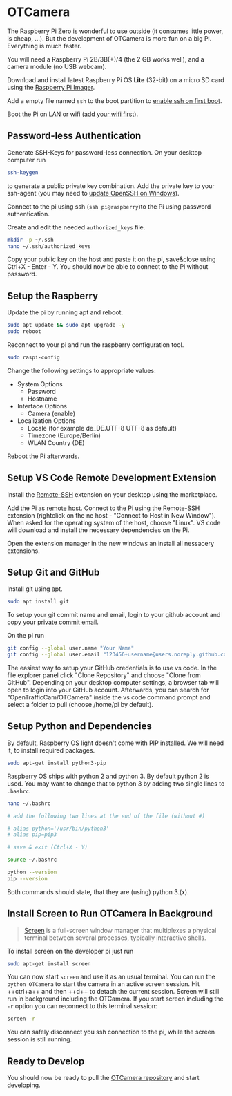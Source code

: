 # OTCamera

The Raspberry Pi Zero is wonderful to use outside (it consumes little power, is cheap, ...).
But the development of OTCamera is more fun on a big Pi. Everything is much faster.

You will need a Raspberry Pi 2B/3B(+)/4 (the 2 GB works well), and a camera module (no USB webcam).

Download and install latest Raspberry Pi OS **Lite** (32-bit) on a micro SD card using the [Raspberry Pi Imager](https://www.raspberrypi.org/software/).

Add a empty file named ```ssh``` to the boot partition to [enable ssh on first boot](https://www.raspberrypi.org/documentation/remote-access/ssh/README.md).

Boot the Pi on LAN or wifi ([add your wifi first](https://www.raspberrypi.org/documentation/configuration/wireless/headless.md)).

## Password-less Authentication

Generate SSH-Keys for password-less connection. On your desktop computer run

```bash
ssh-keygen
```

to generate a public private key combination. Add the private key to your ssh-agent (you may need to [update OpenSSH on Windows](https://superuser.com/questions/1395962/is-it-possible-to-update-the-built-in-openssh-client-in-windows-10/1555453#1555453)).

Connect to the pi using ssh (```ssh pi@raspberry```)to the Pi using password authentication.

Create and edit the needed ```authorized_keys``` file.

```bash
mkdir -p ~/.ssh
nano ~/.ssh/authorized_keys
```

Copy your public key on the host and paste it on the pi, save&close using Ctrl+X - Enter - Y.
You should now be able to connect to the Pi without password.

## Setup the Raspberry

Update the pi by running apt and reboot.

```bash
sudo apt update && sudo apt upgrade -y
sudo reboot
```

Reconnect to your pi and run the raspberry configuration tool.

```bash
sudo raspi-config
```

Change the following settings to appropriate values:

- System Options
  - Password
  - Hostname
- Interface Options
  - Camera (enable)
- Localization Options
  - Locale (for example de_DE.UTF-8 UTF-8 as default)
  - Timezone (Europe/Berlin)
  - WLAN Country (DE)

Reboot the Pi afterwards.

## Setup VS Code Remote Development Extension

Install the [Remote-SSH](https://marketplace.visualstudio.com/items?itemName=ms-vscode-remote.vscode-remote-extensionpack) extension on your desktop using the marketplace.

Add the Pi as [remote host](https://code.visualstudio.com/docs/remote/ssh#_connect-to-a-remote-host).
Connect to the Pi using the Remote-SSH extension (rightclick on the ne host - "Connect to Host in New Window"). When asked for the operating system of the host, choose "Linux". VS code will download and install the necessary dependencies on the Pi.

Open the extension manager in the new windows an install all nessacery extensions.

## Setup Git and GitHub

Install git using apt.

```bash
sudo apt install git
```

To setup your git commit name and email, login to your github account and copy your [private commit email](https://docs.github.com/en/free-pro-team@latest/github/setting-up-and-managing-your-github-user-account/setting-your-commit-email-address).

On the pi run

```bash
git config --global user.name "Your Name"
git config --global user.email "123456+username@users.noreply.github.com"
```

The easiest way to setup your GitHub credentials is to use vs code. In the file explorer panel click "Clone Repository" and choose "Clone from GitHub". Depending on your desktop computer settings, a browser tab will open to login into your GitHub account. Afterwards, you can search for "OpenTrafficCam/OTCamera" inside the vs code command prompt and select a folder to pull (choose /home/pi by default).

## Setup Python and Dependencies

By default, Raspberry OS light doesn't come with PIP installed. We will need it, to install required packages.

```bash
sudo apt-get install python3-pip
```

Raspberry OS ships with python 2 and python 3. By default python 2 is used. You may want to change that to python 3 by adding two single lines to ```.bashrc```.

```bash
nano ~/.bashrc

# add the following two lines at the end of the file (without #)

# alias python='/usr/bin/python3'
# alias pip=pip3

# save & exit (Ctrl+X - Y)

source ~/.bashrc

python --version
pip --version
```

Both commands should state, that they are (using) python 3.(x).

## Install Screen to Run OTCamera in Background

> [Screen](https://www.gnu.org/software/screen/) is a full-screen window manager
> that multiplexes a physical terminal between several processes, typically
> interactive shells.

To install screen on the developer pi just run

```bash
sudo apt-get install screen
```

You can now start ```screen``` and use it as an usual terminal. You can run the ```python OTCamera``` to start the camera in an active screen session. Hit ++ctrl+a++ and then ++d++ to detach the current session. Screen will still run in background including the OTCamera. If you start screen including the ```-r``` option you can reconnect to this terminal session:

```bash
screen -r
```

You can safely disconnect you ssh connection to the pi, while the screen session is still running.

## Ready to Develop

You should now be ready to pull the [OTCamera repository](https://github.com/OpenTrafficCam/OTCamera) and start developing.
